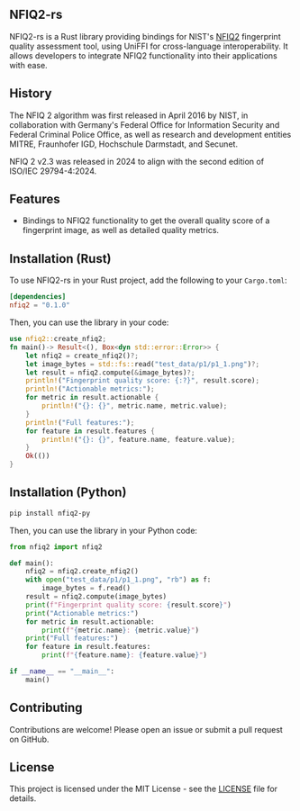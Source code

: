 ## NFIQ2-rs

NFIQ2-rs is a Rust library providing bindings for NIST's [NFIQ2](https://www.nist.gov/services-resources/software/nfiq-2) fingerprint quality assessment tool, using UniFFI for cross-language interoperability. It allows developers to integrate NFIQ2 functionality into their applications with ease.

## History

The NFIQ 2 algorithm was first released in April 2016 by NIST, in collaboration with Germany's Federal Office for Information Security and Federal Criminal Police Office, as well as research and development entities MITRE, Fraunhofer IGD, Hochschule Darmstadt, and Secunet.

NFIQ 2 v2.3 was released in 2024 to align with the second edition of ISO/IEC 29794-4:2024.

## Features

 - Bindings to NFIQ2 functionality to get the overall quality score of a fingerprint image, as well as detailed quality metrics.

## Installation (Rust)

To use NFIQ2-rs in your Rust project, add the following to your `Cargo.toml`:

```toml
[dependencies]
nfiq2 = "0.1.0"
```

Then, you can use the library in your code:

```rust
use nfiq2::create_nfiq2;
fn main()-> Result<(), Box<dyn std::error::Error>> {
    let nfiq2 = create_nfiq2()?;
    let image_bytes = std::fs::read("test_data/p1/p1_1.png")?;
    let result = nfiq2.compute(&image_bytes)?;
    println!("Fingerprint quality score: {:?}", result.score);
    println!("Actionable metrics:");
    for metric in result.actionable {
        println!("{}: {}", metric.name, metric.value);
    }
    println!("Full features:");
    for feature in result.features {
        println!("{}: {}", feature.name, feature.value);
    }
    Ok(())
}
```

## Installation (Python)
```bash
pip install nfiq2-py
```

Then, you can use the library in your Python code:

```python
from nfiq2 import nfiq2

def main():
    nfiq2 = nfiq2.create_nfiq2()
    with open("test_data/p1/p1_1.png", "rb") as f:
        image_bytes = f.read()
    result = nfiq2.compute(image_bytes)
    print(f"Fingerprint quality score: {result.score}")
    print("Actionable metrics:")
    for metric in result.actionable:
        print(f"{metric.name}: {metric.value}")
    print("Full features:")
    for feature in result.features:
        print(f"{feature.name}: {feature.value}")

if __name__ == "__main__":
    main()
```

## Contributing

Contributions are welcome! Please open an issue or submit a pull request on GitHub.

## License

This project is licensed under the MIT License - see the [LICENSE](LICENSE) file for details.
